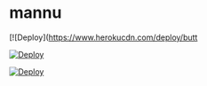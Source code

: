 # mannu

[![Deploy](https://www.herokucdn.com/deploy/butt




[![Deploy](https://www.herokucdn.com/deploy/button.svg)](https://heroku.com/deploy?template=https://github.com/adityanarwal/mannu)


[![Deploy](https://www.herokucdn.com/deploy/button.svg)](https://heroku.com/deploy?template=https://github.com/adityanarwal/mannu)
